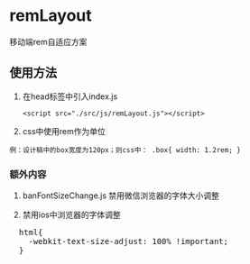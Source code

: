 # remLayout
  移动端rem自适应方案

## 使用方法
  1. 在head标签中引入index.js
  
      ```<script src="./src/js/remLayout.js"></script>```
  
  2. css中使用rem作为单位
    
    例：设计稿中的box宽度为120px；则css中： .box{ width: 1.2rem; }

### 额外内容
1. banFontSizeChange.js 禁用微信浏览器的字体大小调整

2. 禁用ios中浏览器的字体调整
<pre>
  html{
    -webkit-text-size-adjust: 100% !important;
  }
</pre>

